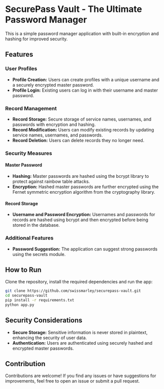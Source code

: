 # SecurePass Vault - The Ultimate Password Manager

This is a simple password manager application with built-in encryption and hashing for improved security.

## Features

### User Profiles

- **Profile Creation:** Users can create profiles with a unique username and a securely encrypted master password.
- **Profile Login:** Existing users can log in with their username and master password.

### Record Management

- **Record Storage:** Secure storage of service names, usernames, and passwords with encryption and hashing.
- **Record Modification:** Users can modify existing records by updating service names, usernames, and passwords.
- **Record Deletion:** Users can delete records they no longer need.

### Security Measures

#### Master Password

- **Hashing:** Master passwords are hashed using the bcrypt library to protect against rainbow table attacks.
- **Encryption:** Hashed master passwords are further encrypted using the Fernet symmetric encryption algorithm from the cryptography library.

#### Record Storage

- **Username and Password Encryption:** Usernames and passwords for records are hashed using bcrypt and then encrypted before being stored in the database.

### Additional Features

- **Password Suggestion:** The application can suggest strong passwords using the secrets module.



## How to Run

Clone the repository, install the required dependencies and run the app:

```bash
git clone https://github.com/swissmarley/securepass-vault.git
cd securepass-vault
pip install -r requirements.txt
python app.py
```


## Security Considerations
- **Secure Storage:** Sensitive information is never stored in plaintext, enhancing the security of user data.
- **Authentication:** Users are authenticated using securely hashed and encrypted master passwords.


## Contribution

Contributions are welcome! If you find any issues or have suggestions for improvements, feel free to open an issue or submit a pull request.

